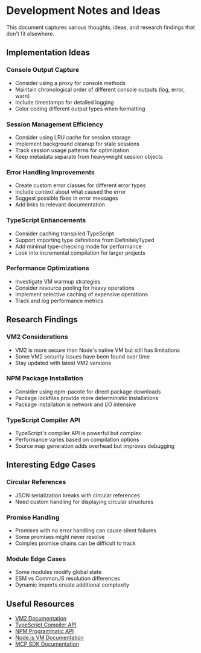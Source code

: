 # Development Notes and Ideas

This document captures various thoughts, ideas, and research findings that don't fit elsewhere.

## Implementation Ideas

### Console Output Capture
- Consider using a proxy for console methods
- Maintain chronological order of different console outputs (log, error, warn)
- Include timestamps for detailed logging
- Color coding different output types when formatting

### Session Management Efficiency
- Consider using LRU cache for session storage
- Implement background cleanup for stale sessions
- Track session usage patterns for optimization
- Keep metadata separate from heavyweight session objects

### Error Handling Improvements
- Create custom error classes for different error types
- Include context about what caused the error
- Suggest possible fixes in error messages
- Add links to relevant documentation

### TypeScript Enhancements
- Consider caching transpiled TypeScript
- Support importing type definitions from DefinitelyTyped
- Add minimal type-checking mode for performance
- Look into incremental compilation for larger projects

### Performance Optimizations
- Investigate VM warmup strategies
- Consider resource pooling for heavy operations
- Implement selective caching of expensive operations
- Track and log performance metrics

## Research Findings

### VM2 Considerations
- VM2 is more secure than Node's native VM but still has limitations
- Some VM2 security issues have been found over time
- Stay updated with latest VM2 versions

### NPM Package Installation
- Consider using npm-pacote for direct package downloads
- Package lockfiles provide more deterministic installations
- Package installation is network and I/O intensive

### TypeScript Compiler API
- TypeScript's compiler API is powerful but complex
- Performance varies based on compilation options
- Source map generation adds overhead but improves debugging

## Interesting Edge Cases

### Circular References
- JSON serialization breaks with circular references
- Need custom handling for displaying circular structures

### Promise Handling
- Promises with no error handling can cause silent failures
- Some promises might never resolve
- Complex promise chains can be difficult to track

### Module Edge Cases
- Some modules modify global state
- ESM vs CommonJS resolution differences
- Dynamic imports create additional complexity

## Useful Resources
- [VM2 Documentation](https://github.com/patriksimek/vm2)
- [TypeScript Compiler API](https://github.com/microsoft/TypeScript/wiki/Using-the-Compiler-API)
- [NPM Programmatic API](https://github.com/npm/cli/blob/latest/docs/content/using-npm/registry.md)
- [Node.js VM Documentation](https://nodejs.org/api/vm.html)
- [MCP SDK Documentation](https://github.com/modelcontextprotocol/typescript-sdk)
